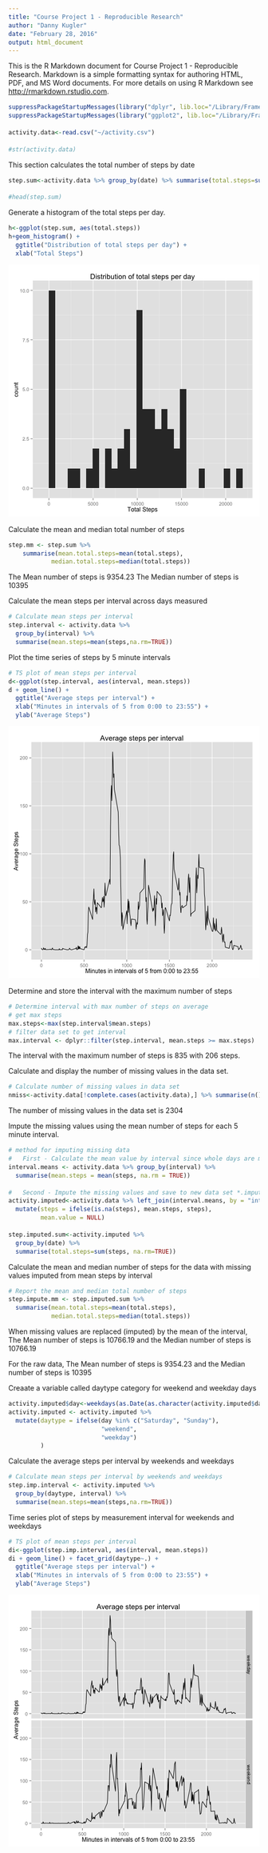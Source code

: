 ```yaml
---
title: "Course Project 1 - Reproducible Research"
author: "Danny Kugler"
date: "February 28, 2016"
output: html_document
---
```


This is the R Markdown document for Course Project 1 - Reproducible Research.  Markdown is a simple formatting syntax for authoring HTML, PDF, and MS Word documents. For more details on using R Markdown see <http://rmarkdown.rstudio.com>.


```r
suppressPackageStartupMessages(library("dplyr", lib.loc="/Library/Frameworks/R.framework/Versions/3.2/Resources/library"))
suppressPackageStartupMessages(library("ggplot2", lib.loc="/Library/Frameworks/R.framework/Versions/3.2/Resources/library"))

activity.data<-read.csv("~/activity.csv")

#str(activity.data)
```

This section calculates the total number of steps by date

```r
step.sum<-activity.data %>% group_by(date) %>% summarise(total.steps=sum(steps, na.rm=TRUE))

#head(step.sum)
```

Generate a histogram of the total steps per day.


```r
h<-ggplot(step.sum, aes(total.steps))
h+geom_histogram() +
  ggtitle("Distribution of total steps per day") + 
  xlab("Total Steps")
```

![plot of chunk unnamed-chunk-3](figure/unnamed-chunk-3-1.png) 

Calculate the mean and median total number of steps

```r
step.mm <- step.sum %>% 
    summarise(mean.total.steps=mean(total.steps), 
            median.total.steps=median(total.steps))
```
The Mean number of steps is 9354.23
The Median number of steps is 10395

Calculate the mean steps per interval across days measured

```r
# Calculate mean steps per interval
step.interval <- activity.data %>%
  group_by(interval) %>%
  summarise(mean.steps=mean(steps,na.rm=TRUE))
```

Plot the time series of steps by 5 minute intervals


```r
# TS plot of mean steps per interval
d<-ggplot(step.interval, aes(interval, mean.steps))
d + geom_line() +
  ggtitle("Average steps per interval") +
  xlab("Minutes in intervals of 5 from 0:00 to 23:55") +
  ylab("Average Steps")
```

![plot of chunk unnamed-chunk-6](figure/unnamed-chunk-6-1.png) 

Determine and store the interval with the maximum number of steps


```r
# Determine interval with max number of steps on average
# get max steps
max.steps<-max(step.interval$mean.steps)
# filter data set to get interval
max.interval <- dplyr::filter(step.interval, mean.steps >= max.steps)
```

The interval with the maximum number of steps is 835 with 206 steps.


Calculate and display the number of missing values in the data set.

```r
# Calculate number of missing values in data set
nmiss<-activity.data[!complete.cases(activity.data),] %>% summarise(n())
```

The number of missing values in the data set is 2304

Impute the missing values using the mean number of steps for each 5 minute interval.


```r
# method for imputing missing data
#   First - Calculate the mean value by interval since whole days are missing
interval.means <- activity.data %>% group_by(interval) %>% 
  summarise(mean.steps = mean(steps, na.rm = TRUE))

#   Second - Impute the missing values and save to new data set *.imputed
activity.imputed<-activity.data %>% left_join(interval.means, by = "interval") %>%
  mutate(steps = ifelse(is.na(steps), mean.steps, steps),
         mean.value = NULL)

step.imputed.sum<-activity.imputed %>% 
  group_by(date) %>% 
  summarise(total.steps=sum(steps, na.rm=TRUE))
```

Calculate the mean and median number of steps for the data with missing values imputed from mean steps by interval


```r
# Report the mean and median total number of steps
step.impute.mm <- step.imputed.sum %>% 
  summarise(mean.total.steps=mean(total.steps), 
            median.total.steps=median(total.steps))
```

When missing values are replaced (imputed) by the mean of the interval, 
The Mean number of steps is 10766.19 and
the Median number of steps is 10766.19

For the raw data, 
The Mean number of steps is 9354.23 and
the Median number of steps is 10395

Creaate a variable called daytype category for weekend and weekday days


```r
activity.imputed$day<-weekdays(as.Date(as.character(activity.imputed$date)))
activity.imputed <- activity.imputed %>% 
  mutate(daytype = ifelse(day %in% c("Saturday", "Sunday"),
                          "weekend", 
                          "weekday")
         )
```

Calculate the average steps per interval by weekends and weekdays


```r
# Calculate mean steps per interval by weekends and weekdays
step.imp.interval <- activity.imputed %>%
  group_by(daytype, interval) %>%
  summarise(mean.steps=mean(steps,na.rm=TRUE))
```

Time series plot of steps by measurement interval for weekends and weekdays


```r
# TS plot of mean steps per interval
di<-ggplot(step.imp.interval, aes(interval, mean.steps))
di + geom_line() + facet_grid(daytype~.) +
  ggtitle("Average steps per interval") +
  xlab("Minutes in intervals of 5 from 0:00 to 23:55") +
  ylab("Average Steps")
```

![plot of chunk unnamed-chunk-13](figure/unnamed-chunk-13-1.png) 
